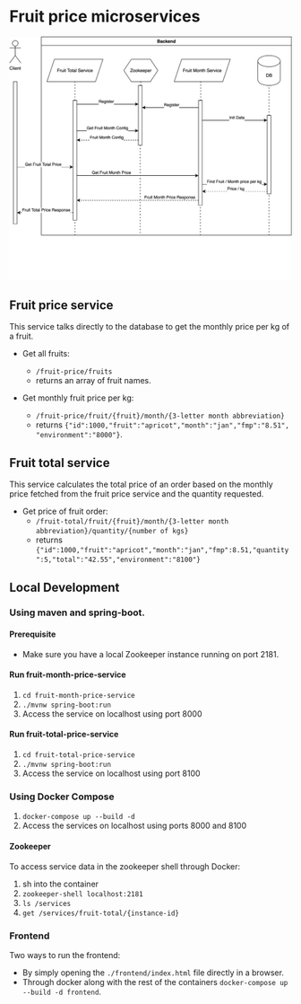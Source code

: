 # Fruit price microservices

![Sequence Diagram](sequence_diagram.svg)

## Fruit price service

This service talks directly to the database to get the monthly price per kg of a fruit.

- Get all fruits:
  - `/fruit-price/fruits`
  - returns an array of fruit names. 

- Get monthly fruit price per kg: 
  - `/fruit-price/fruit/{fruit}/month/{3-letter month abbreviation}`
  - returns `{"id":1000,"fruit":"apricot","month":"jan","fmp":"8.51", "environment":"8000"}`.


## Fruit total service

This service calculates the total price of an order based on the monthly price fetched from the fruit price service and the quantity requested.

- Get price of fruit order:
  - `/fruit-total/fruit/{fruit}/month/{3-letter month abbreviation}/quantity/{number of kgs}`
  - returns `{"id":1000,"fruit":"apricot","month":"jan","fmp":8.51,"quantity":5,"total":"42.55","environment":"8100"}`

## Local Development

### Using maven and spring-boot.

#### Prerequisite

- Make sure you have a local Zookeeper instance running on port 2181.

#### Run fruit-month-price-service

1. `cd fruit-month-price-service`
2. `./mvnw spring-boot:run`
3. Access the service on localhost using port 8000

#### Run fruit-total-price-service

1. `cd fruit-total-price-service`
2. `./mvnw spring-boot:run`
3. Access the service on localhost using port 8100

### Using Docker Compose

1. `docker-compose up --build -d`
2. Access the services on localhost using ports 8000 and 8100

#### Zookeeper

To access service data in the zookeeper shell through Docker:

1. sh into the container
2. `zookeeper-shell localhost:2181`
3. `ls /services`
4. `get /services/fruit-total/{instance-id}`

### Frontend

Two ways to run the frontend:
- By simply opening the `./frontend/index.html` file directly in a browser.
- Through docker along with the rest of the containers `docker-compose up --build -d frontend`.
